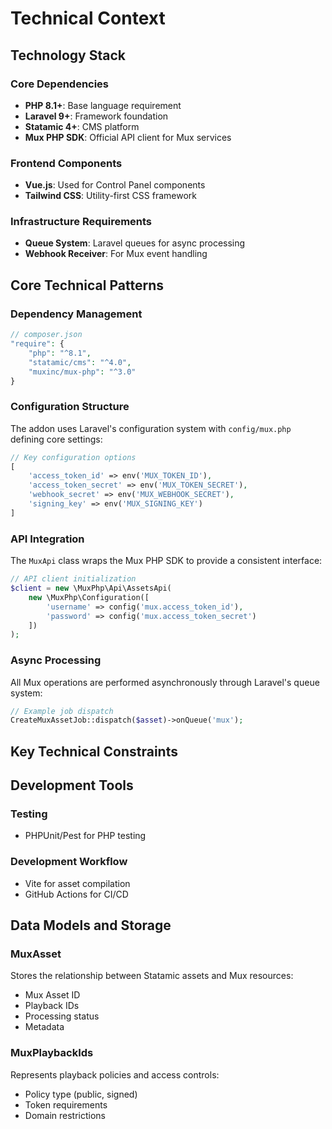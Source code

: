 # Technical Context

## Technology Stack

### Core Dependencies

- **PHP 8.1+**: Base language requirement
- **Laravel 9+**: Framework foundation
- **Statamic 4+**: CMS platform
- **Mux PHP SDK**: Official API client for Mux services

### Frontend Components

- **Vue.js**: Used for Control Panel components
- **Tailwind CSS**: Utility-first CSS framework

### Infrastructure Requirements

- **Queue System**: Laravel queues for async processing
- **Webhook Receiver**: For Mux event handling

## Core Technical Patterns

### Dependency Management

```php
// composer.json
"require": {
    "php": "^8.1",
    "statamic/cms": "^4.0",
    "muxinc/mux-php": "^3.0"
}
```

### Configuration Structure

The addon uses Laravel's configuration system with `config/mux.php` defining core settings:

```php
// Key configuration options
[
    'access_token_id' => env('MUX_TOKEN_ID'),
    'access_token_secret' => env('MUX_TOKEN_SECRET'),
    'webhook_secret' => env('MUX_WEBHOOK_SECRET'),
    'signing_key' => env('MUX_SIGNING_KEY')
]
```

### API Integration

The `MuxApi` class wraps the Mux PHP SDK to provide a consistent interface:

```php
// API client initialization
$client = new \MuxPhp\Api\AssetsApi(
    new \MuxPhp\Configuration([
        'username' => config('mux.access_token_id'),
        'password' => config('mux.access_token_secret')
    ])
);
```

### Async Processing

All Mux operations are performed asynchronously through Laravel's queue system:

```php
// Example job dispatch
CreateMuxAssetJob::dispatch($asset)->onQueue('mux');
```

## Key Technical Constraints

## Development Tools

### Testing

- PHPUnit/Pest for PHP testing

### Development Workflow

- Vite for asset compilation
- GitHub Actions for CI/CD

## Data Models and Storage

### MuxAsset

Stores the relationship between Statamic assets and Mux resources:

- Mux Asset ID
- Playback IDs
- Processing status
- Metadata

### MuxPlaybackIds

Represents playback policies and access controls:

- Policy type (public, signed)
- Token requirements
- Domain restrictions

